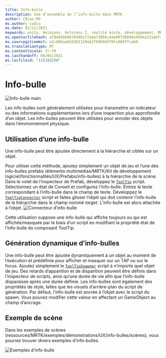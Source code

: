 ```yaml
---
title: Info-bulle
description: Vue d’ensemble de l’info-bulle dans MRTK
author: CDiaz-MS
ms.author: cadia
ms.date: 01/12/2021
keywords: unity, HoloLens, HoloLens 2, réalité mixte, développement, MRTK, info-bulle,
ms.openlocfilehash: af848db0962948b1f2ada73066c4ae90730b09a99dea231ebf468a05441b85ef
ms.sourcegitcommit: a1c086aa83d381129e62f9d8942f0fc889ffcab0
ms.translationtype: MT
ms.contentlocale: fr-FR
ms.lasthandoff: 08/05/2021
ms.locfileid: "115193250"
---
```

# <a name="tooltip"></a>Info-bulle

![Info-bulle main](../images/tooltip/MRTK_Tooltip_Main.png)

Les info-bulles sont généralement utilisées pour transmettre un indicateur ou des informations supplémentaires lors d’une inspection plus approfondie d’un objet. Les info-bulles peuvent être utilisées pour annoter des objets dans l’environnement physique.

## <a name="how-to-use-a-tooltip"></a>Utilisation d’une info-bulle

Une info-bulle peut être ajoutée directement à la hiérarchie et ciblée sur un objet.

Pour utiliser cette méthode, ajoutez simplement un objet de jeu et l’une des info-bulles prefabs (éléments multimédias/MRTK/Kit de développement logiciel/fonctionnalités/UX/Prefabs/info-bulles) à la hiérarchie de la scène. Dans le volet de l’inspecteur de Prefab, développez le [`ToolTip`](xref:Microsoft.MixedReality.Toolkit.UI.ToolTip) script. Sélectionnez un état de Conseil et configurez l’info-bulle.  Entrez le texte correspondant à l’info-bulle dans le champ de texte. Développez le [`ToolTipConnector`](xref:Microsoft.MixedReality.Toolkit.UI.ToolTipConnector) script et faites glisser l’objet qui doit contenir l’info-bulle de la hiérarchie dans le champ nommé *target*. L’info-bulle est alors attachée à l’objet.
![Connecteur d’info-bulle](../images/tooltip/MRTK_Tooltip_Connector.png)

Cette utilisation suppose une info-bulle qui affiche toujours ou qui est affichée/masquée par le biais d’un script en modifiant la propriété état de l’info-bulle du composant ToolTip.

## <a name="dynamically-spawning-tooltips"></a>Génération dynamique d’info-bulles

Une info-bulle peut être ajoutée dynamiquement à un objet au moment de l’exécution et prédéfinie pour afficher et masquer sur un TAP ou sur le focus. Ajoutez simplement le [`ToolTipSpawner`](xref:Microsoft.MixedReality.Toolkit.UI.ToolTipSpawner) script à n’importe quel objet de jeu. Des retards d’apparition et de disparition peuvent être définis dans l’inspecteur de scripts, ainsi qu’une durée de vie afin que l’info-bulle disparaisse après une durée définie. Les info-bulles sont également des propriétés de style, telles que les visuels d’arrière-plan du script de génération. Par défaut, l’info-bulle est ancrée à l’objet avec le script du spawn. Vous pouvez modifier cette valeur en affectant un GameObject au champ d’ancrage.

## <a name="example-scene"></a>Exemple de scène

Dans les exemples de scènes (ressources/MRTK/exemples/démonstrations/UX/info-bulles/scènes), vous pourrez trouver divers exemples d’info-bulles.

![Exemples d’info-bulle](../images/tooltip/MRTK_Tooltip_Examples.png)

